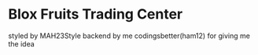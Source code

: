 # Blox Fruits Trading Center


styled by MAH23Style
backend by me
codingsbetter(ham12) for giving me the idea

